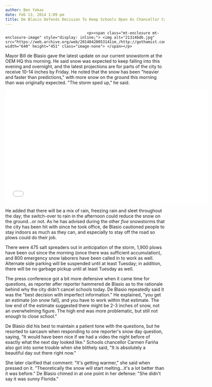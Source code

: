 ```yaml
---
author: Ben Yakas
date: Feb 13, 2014 1:09 pm
title: De Blasio Defends Decision To Keep Schools Open As Chancellor Calls It 'A Beautiful Day'
---
```


	
										<p><span class="mt-enclosure mt-enclosure-image" style="display: inline;"> <img alt="21314bdb.jpg" src="https://web.archive.org/web/20140420053141im_/http://gothamist.com/attachments/byakas/21314bdb.jpg" width="640" height="451" class="image-none"> </span></p>

<p>Mayor Bill de Blasio gave the latest update on our current snowstorm at the OEM HQ this morning. He said snow was expected to keep falling into this evening and overnight, and the latest projections are for parts of the city to receive 10-14 inches by Friday. He noted that the snow has been &quot;heavier and faster than predictions,&quot; with more snow on the ground this morning than was originally expected. &quot;The storm sped up,&quot; he said.</p>

<p><iframe width="640" height="360" src="//web.archive.org/web/20140420053141if_/http://www.youtube.com/embed/pL3RKchEFgA" frameborder="0" allowfullscreen></iframe></p>

<p>He added that there will be a mix of rain, freezing rain and sleet throughout the day; the switch-over to rain in the afternoon could reduce the snow on the ground...or not. As he has advised during the other <em>five</em> snowstorms that the city has been hit with since he took office, de Blasio cautioned people to stay indoors as much as they can, and especially to stay off the road so plows could do their job. </p>

<p>There were 475 salt spreaders out in anticipation of the storm, 1,900 plows have been out since the morning (once there was sufficient accumulation), and 800 emergency snow laborers have been called in to work as well. Alternate side parking will be suspended until at least Tuesday; in addition, there will be no garbage pickup until at least Tuesday as well.</p>

<p>The press conference got a bit more defensive when it came time for questions, as reporter after reporter hammered de Blasio as to the rationale behind why the city didn&apos;t cancel schools today. De Blasio repeatedly said it was the &quot;best decision with imperfect information.&quot; He explained, &quot;you get an estimate [on snow fall], and you have to work within that estimate. The low end of the estimate suggested there might be 2-3 inches of snow, not an overwhelming figure. The high end was more problematic, but still not enough to close school.&quot;</p>

<p>De Blasio did his best to maintain a patient tone with the questions, but he resorted to sarcasm when responding to one reporter&apos;s snow day question, saying, &quot;It would have been nice if we had a video the night before of exactly what the next day looked like.&quot; Schools chancellor Carmen Fari&#xF1;a also got into some trouble when she blithely said, &quot;It is absolutely a beautiful day out there right now.&quot; </p>

<p>She later clarified that comment: &quot;It&apos;s getting warmer,&quot; she said when pressed on it. &quot;Theoretically the snow will start melting...it&apos;s a lot better than it was before.&quot; De Blasio chimed in at one point in her defense: &quot;She didn&apos;t say it was sunny Florida.&quot;</p>					
										
									
				